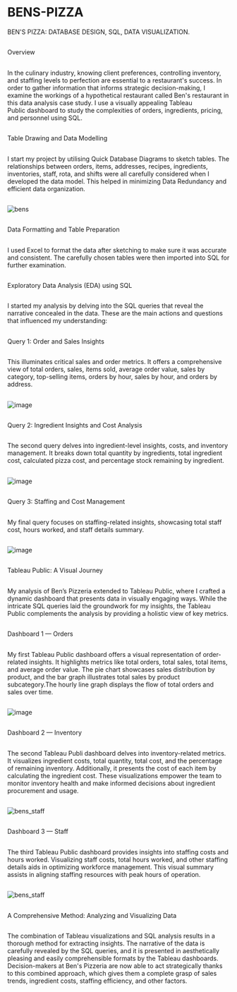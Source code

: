 # BENS-PIZZA 
BEN'S PIZZA: DATABASE DESIGN, SQL, DATA VISUALIZATION.
##
Overview
##
In the culinary industry, knowing client preferences, controlling inventory, and staffing levels to perfection are essential to a restaurant's success. In order to gather information that informs strategic decision-making, I examine the workings of a hypothetical restaurant called Ben's restaurant in this data analysis case study. I use a visually appealing Tableau Public dashboard to study the complexities of orders, ingredients, pricing, and personnel using SQL.
##
Table Drawing and Data Modelling
##
I start my project by utilising Quick Database Diagrams to sketch tables. The relationships between orders, items, addresses, recipes, ingredients, inventories, staff, rota, and shifts were all carefully considered when I developed the data model. This helped in minimizing Data Redundancy and efficient data organization.
##
![bens](https://github.com/AkshataPatil99/BENS-PIZZA/assets/171495035/4595ff0e-de38-41fa-a5be-a57c21d55dd6)
##
Data Formatting and Table Preparation
##
I used Excel to format the data after sketching to make sure it was accurate and consistent. The carefully chosen tables were then imported into SQL for further examination.
##
Exploratory Data Analysis (EDA) using SQL
##
I started my analysis by delving into the SQL queries that reveal the narrative concealed in the data. These are the main actions and questions that influenced my understanding:
##
Query 1: Order and Sales Insights
##
This illuminates critical sales and order metrics. It offers a comprehensive view of total orders, sales, items sold, average order value, sales by category, top-selling items, orders by hour, sales by hour, and orders by address.
##
![image](https://github.com/AkshataPatil99/BENS-PIZZA/assets/171495035/e4d573d1-df75-4051-a8b1-e3efd6bbedde)
##
Query 2: Ingredient Insights and Cost Analysis
##
The second query delves into ingredient-level insights, costs, and inventory management. It breaks down total quantity by ingredients, total ingredient cost, calculated pizza cost, and percentage stock remaining by ingredient.
##
![image](https://github.com/AkshataPatil99/BENS-PIZZA/assets/171495035/613b4204-0f93-41f4-954a-41aefa19b9f0)
##
Query 3: Staffing and Cost Management
##
My final query focuses on staffing-related insights, showcasing total staff cost, hours worked, and staff details summary.
##
![image](https://github.com/AkshataPatil99/BENS-PIZZA/assets/171495035/89e6208f-529d-47eb-995e-c99072b540a9)
##
Tableau Public: A Visual Journey
##
My analysis of Ben’s Pizzeria extended to Tableau Public, where I crafted a dynamic dashboard that presents data in visually engaging ways. While the intricate SQL queries laid the groundwork for my insights, the Tableau Public complements the analysis by providing a holistic view of key metrics.
##
Dashboard 1 — Orders
##
My first Tableau Public dashboard offers a visual representation of order-related insights. It highlights metrics like total orders, total sales, total items, and average order value. The pie chart showcases sales distribution by product, and the bar graph illustrates total sales by product subcategory.The hourly line graph displays the flow of total orders and sales over time. 
##
![image](https://github.com/AkshataPatil99/BENS-PIZZA/assets/171495035/8812385b-95f9-40c2-8bea-4f69f0fd0ae5)
##
Dashboard 2 — Inventory
##
The second Tableau Publi dashboard delves into inventory-related metrics. It visualizes ingredient costs, total quantity, total cost, and the percentage of remaining inventory. Additionally, it presents the cost of each item by calculating the ingredient cost. These visualizations empower the team to monitor inventory health and make informed decisions about ingredient procurement and usage.
##
![bens_staff](https://github.com/AkshataPatil99/BENS-PIZZA/assets/171495035/01bd7c67-f888-4af6-8c61-21fe7447cd75)
##
Dashboard 3 — Staff
##
The third Tableau Public dashboard provides insights into staffing costs and hours worked. Visualizing staff costs, total hours worked, and other staffing details aids in optimizing workforce management. This visual summary assists in aligning staffing resources with peak hours of operation.
##
![bens_staff](https://github.com/AkshataPatil99/BENS-PIZZA/assets/171495035/01bd7c67-f888-4af6-8c61-21fe7447cd75)
##
A Comprehensive Method: Analyzing and Visualizing Data
##
The combination of Tableau visualizations and SQL analysis results in a thorough method for extracting insights. The narrative of  the data is carefully revealed by the SQL queries, and it is presented in aesthetically pleasing and easily comprehensible formats by the Tableau dashboards. Decision-makers at Ben's Pizzeria are now able to act strategically thanks to this combined approach, which gives them a complete grasp of sales trends, ingredient costs, staffing efficiency, and other factors.


